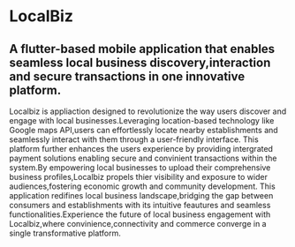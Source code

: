 # LocalBiz
## A flutter-based mobile application that enables seamless local business discovery,interaction and secure transactions in one innovative platform.

Localbiz is appliaction designed to revolutionize the way users discover and engage with local businesses.Leveraging location-based technology like Google maps API,users can effortlessly locate nearby establishments and seamlessly interact with them through a user-friendly interface.
This platform further enhances the users experience by providing intergrated payment solutions enabling secure and convinient transactions within the system.By empowering local businesses to upload their comprehensive business profiles,Localbiz propels thier visibility and exposure to wider audiences,fostering economic growth and community development.
This application redifines local business landscape,bridging the gap between consumers and establishments with its intuitive feautures and seamless functionalities.Experience the future of local business engagement with Localbiz,where convinience,connectivity and commerce converge in a single transformative platform.